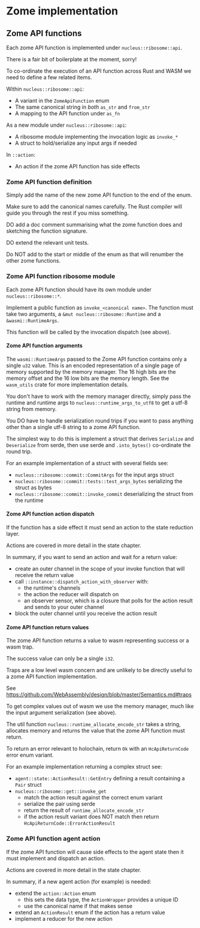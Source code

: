 # Zome implementation

## Zome API functions

Each zome API function is implemented under `nucleus::ribosome::api`.

There is a fair bit of boilerplate at the moment, sorry!

To co-ordinate the execution of an API function across Rust and WASM we need to
define a few related items.

Within `nucleus::ribosome::api`:

- A variant in the `ZomeApiFunction` enum
- The same canonical string in _both_ `as_str` and `from_str`
- A mapping to the API function under `as_fn`

As a new module under `nucleus::ribosome::api`:

- A ribosome module implementing the invocation logic as `invoke_*`
- A struct to hold/serialize any input args if needed

In `::action`:

- An action if the zome API function has side effects

### Zome API function definition

Simply add the name of the new zome API function to the end of the enum.

Make sure to add the canonical names carefully. The Rust compiler will guide you
through the rest if you miss something.

DO add a doc comment summarising what the zome function does and sketching the
function signature.

DO extend the relevant unit tests.

Do NOT add to the start or middle of the enum as that will renumber the other
zome functions.

### Zome API function ribosome module

Each zome API function should have its own module under `nucleus::ribosome::*`.

Implement a public function as `invoke_<canonical name>`. The function must take
two arguments, a `&mut nucleus::ribosome::Runtime` and a `&wasmi::RuntimeArgs`.

This function will be called by the invocation dispatch (see above).

#### Zome API function arguments

The `wasmi::RuntimeArgs` passed to the Zome API function contains only a single
`u32` value. This is an encoded representation of a single page of memory
supported by the memory manager. The 16 high bits are the memory offset and the
16 low bits are the memory length. See the `wasm_utils` crate for more
implementation details.

You don't have to work with the memory manager directly, simply pass the runtime
and runtime args to `nucleus::runtime_args_to_utf8` to get a utf-8 string from
memory.

You DO have to handle serialization round trips if you want to pass anything
other than a single utf-8 string to a zome API function.

The simplest way to do this is implement a struct that derives `Serialize` and
`Deserialize` from serde, then use serde and `.into_bytes()` co-ordinate the
round trip.

For an example implementation of a struct with several fields see:

- `nucleus::ribosome::commit::CommitArgs` for the input args struct
- `nucleus::ribosome::commit::tests::test_args_bytes` serializing the struct as bytes
- `nucleus::ribosome::commit::invoke_commit` deserializing the struct from the runtime

#### Zome API function action dispatch

If the function has a side effect it must send an action to the state reduction
layer.

Actions are covered in more detail in the state chapter.

In summary, if you want to send an action and wait for a return value:

- create an outer channel in the scope of your invoke function that will receive the return value
- call `::instance::dispatch_action_with_observer` with:
  - the runtime's channels
  - the action the reducer will dispatch on
  - an observer sensor, which is a closure that polls for the action result and sends to your outer channel
- block the outer channel until you receive the action result

#### Zome API function return values

The zome API function returns a value to wasm representing success or a wasm trap.

The success value can only be a single `i32`.

Traps are a low level wasm concern and are unlikely to be directly useful to a
zome API function implementation.

See https://github.com/WebAssembly/design/blob/master/Semantics.md#traps

To get complex values out of wasm we use the memory manager, much like the input
argument serialization (see above).

The util function `nucleus::runtime_allocate_encode_str` takes a string,
allocates memory and returns the value that the zome API function must return.

To return an error relevant to holochain, return `Ok` with an `HcApiReturnCode`
error enum variant.

For an example implementation returning a complex struct see:

- `agent::state::ActionResult::GetEntry` defining a result containing a `Pair` struct
- `nucleus::ribosome::get::invoke_get`
  - match the action result against the correct enum variant
  - serialize the pair using serde
  - return the result of `runtime_allocate_encode_str`
  - if the action result variant does NOT match then return `HcApiReturnCode::ErrorActionResult`

### Zome API function agent action

If the zome API function will cause side effects to the agent state then it must
implement and dispatch an action.

Actions are covered in more detail in the state chapter.

In summary, if a new agent action (for example) is needed:

- extend the `action::Action` enum
  - this sets the data type, the `ActionWrapper` provides a unique ID
  - use the canonical name if that makes sense
- extend an `ActionResult` enum if the action has a return value
- implement a reducer for the new action
